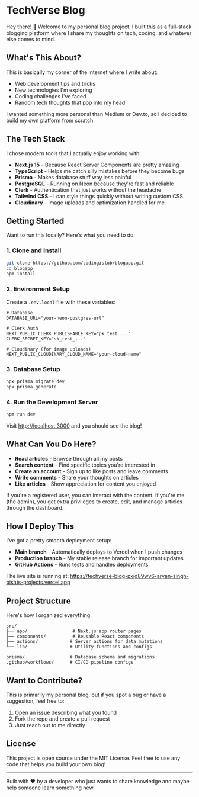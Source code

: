 # TechVerse Blog

Hey there! 👋 Welcome to my personal blog project. I built this as a full-stack blogging platform where I share my thoughts on tech, coding, and whatever else comes to mind.

## What's This About?

This is basically my corner of the internet where I write about:
- Web development tips and tricks
- New technologies I'm exploring
- Coding challenges I've faced
- Random tech thoughts that pop into my head

I wanted something more personal than Medium or Dev.to, so I decided to build my own platform from scratch.

## The Tech Stack

I chose modern tools that I actually enjoy working with:

- **Next.js 15** - Because React Server Components are pretty amazing
- **TypeScript** - Helps me catch silly mistakes before they become bugs
- **Prisma** - Makes database stuff way less painful
- **PostgreSQL** - Running on Neon because they're fast and reliable
- **Clerk** - Authentication that just works without the headache
- **Tailwind CSS** - I can style things quickly without writing custom CSS
- **Cloudinary** - Image uploads and optimization handled for me

## Getting Started

Want to run this locally? Here's what you need to do:

### 1. Clone and Install
```bash
git clone https://github.com/codingislub/blogapp.git
cd blogapp
npm install
```

### 2. Environment Setup
Create a `.env.local` file with these variables:
```env
# Database
DATABASE_URL="your-neon-postgres-url"

# Clerk Auth
NEXT_PUBLIC_CLERK_PUBLISHABLE_KEY="pk_test_..."
CLERK_SECRET_KEY="sk_test_..."

# Cloudinary (for image uploads)
NEXT_PUBLIC_CLOUDINARY_CLOUD_NAME="your-cloud-name"
```

### 3. Database Setup
```bash
npx prisma migrate dev
npx prisma generate
```

### 4. Run the Development Server
```bash
npm run dev
```

Visit [http://localhost:3000](http://localhost:3000) and you should see the blog!

## What Can You Do Here?

- **Read articles** - Browse through all my posts
- **Search content** - Find specific topics you're interested in  
- **Create an account** - Sign up to like posts and leave comments
- **Write comments** - Share your thoughts on articles
- **Like articles** - Show appreciation for content you enjoyed

If you're a registered user, you can interact with the content. If you're me (the admin), you get extra privileges to create, edit, and manage articles through the dashboard.

## How I Deploy This

I've got a pretty smooth deployment setup:

- **Main branch** - Automatically deploys to Vercel when I push changes
- **Production branch** - My stable release branch for important updates
- **GitHub Actions** - Runs tests and handles deployments

The live site is running at: https://techverse-blog-pxjd89wv6-aryan-singh-bishts-projects.vercel.app

## Project Structure

Here's how I organized everything:

```
src/
├── app/                 # Next.js app router pages
├── components/          # Reusable React components
├── actions/            # Server actions for data mutations
└── lib/                # Utility functions and configs

prisma/                 # Database schema and migrations
.github/workflows/      # CI/CD pipeline configs
```

## Want to Contribute?

This is primarily my personal blog, but if you spot a bug or have a suggestion, feel free to:
1. Open an issue describing what you found
2. Fork the repo and create a pull request
3. Just reach out to me directly

## License

This project is open source under the MIT License. Feel free to use any code that helps you build your own blog!

---

Built with ❤️ by a developer who just wants to share knowledge and maybe help someone learn something new.